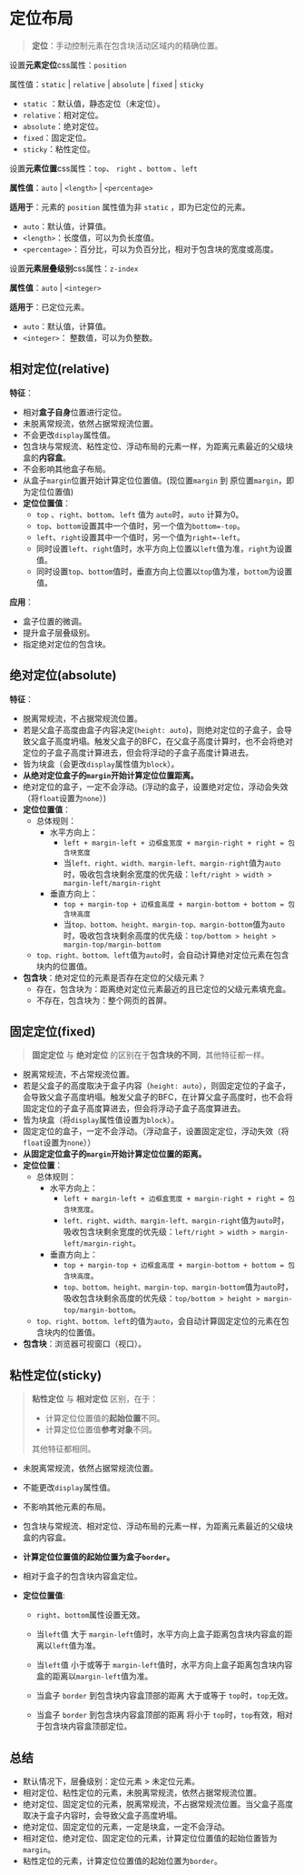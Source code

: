 # 定位布局

> **定位**：手动控制元素在包含块活动区域内的精确位置。

设置**元素定位**css属性：`position`

属性值：`static`	|  `relative`	|  `absolute`	|  `fixed`  | `sticky`

- `static` ：默认值，静态定位（未定位）。
- `relative`：相对定位。
- `absolute`：绝对定位。
- `fixed`：固定定位。
- `sticky`：粘性定位。



设置**元素位置**css属性：`top`、 `right`	、`bottom`	、`left`	

**属性值**：`auto` | `<length>` | `<percentage>`	

**适用于**：元素的 `position` 属性值为非 `static` ，即为已定位的元素。

- `auto`：默认值，计算值。
- `<length>`：长度值，可以为负长度值。
- `<percentage>`：百分比，可以为负百分比，相对于包含块的宽度或高度。



设置**元素层叠级别**css属性：`z-index`

**属性值**：`auto` | `<integer>`	

**适用于**：已定位元素。

- `auto`：默认值，计算值。
- `<integer>`： 整数值，可以为负整数。



## 相对定位(relative)

**特征**：

- 相对**盒子自身**位置进行定位。
- 未脱离常规流，依然占据常规流位置。
- 不会更改`display`属性值。
- 包含块与常规流、粘性定位、浮动布局的元素一样，为距离元素最近的父级块盒的**内容盒**。
- 不会影响其他盒子布局。
- 从盒子`margin`位置开始计算定位位置值。(现位置`margin` 到  原位置`margin`，即为定位位置值)
- **定位位置值**：
  - `top` 、`right`、`bottom`、`left` 值为 `auto`时，`auto` 计算为0。
  - `top`、`bottom`设置其中一个值时，另一个值为`bottom=-top`。
  - `left`、`right`设置其中一个值时，另一个值为`right=-left`。
  - 同时设置`left`、`right`值时，水平方向上位置以`left`值为准，`right`为设置值。
  - 同时设置`top`、`bottom`值时，垂直方向上位置以`top`值为准，`bottom`为设置值。



**应用**：

- 盒子位置的微调。
- 提升盒子层叠级别。
- 指定绝对定位的包含块。



## 绝对定位(absolute)

**特征**：

- 脱离常规流，不占据常规流位置。
- 若是父盒子高度由盒子内容决定(`height: auto`)，则绝对定位的子盒子，会导致父盒子高度坍塌。触发父盒子的BFC，在父盒子高度计算时，也不会将绝对定位的子盒子高度计算进去，但会将浮动的子盒子高度计算进去。
- 皆为块盒（会更改`display`属性值为`block`）。
- **从绝对定位盒子的`margin`开始计算定位位置距离。**
- 绝对定位的盒子，一定不会浮动。(浮动的盒子，设置绝对定位，浮动会失效（将`float`设置为`none`）)
- **定位位置值**：
  - 总体规则：
    - 水平方向上：
      - `left + margin-left + 边框盒宽度 + margin-right + right = 包含块宽度`
      - 当`left、right、width、margin-left、margin-right`值为`auto`时，吸收包含块剩余宽度的优先级：`left/right > width > margin-left/margin-right`
    - 垂直方向上：
      - `top + margin-top + 边框盒高度 + margin-bottom + bottom = 包含块高度`
      - 当`top、bottom、height、margin-top、margin-bottom`值为`auto`时，吸收包含块剩余高度的优先级：`top/bottom > height > margin-top/margin-bottom  `
  - `top、right、bottom、left`值为`auto`时，会自动计算绝对定位元素在包含块内的位置值。
- **包含块**：绝对定位的元素是否存在定位的父级元素？
  - 存在，包含块为：距离绝对定位元素最近的且已定位的父级元素填充盒。
  - 不存在，包含块为：整个网页的首屏。





## 固定定位(fixed)

> **固定定位** 与 **绝对定位** 的区别在于**包含块的不同**，其他特征都一样。

- 脱离常规流，不占常规流位置。
- 若是父盒子的高度取决于盒子内容（`height: auto`），则固定定位的子盒子，会导致父盒子高度坍塌。触发父盒子的BFC，在计算父盒子高度时，也不会将固定定位的子盒子高度算进去，但会将浮动子盒子高度算进去。
- 皆为块盒（将`display`属性值设置为`block`）。
- 固定定位的盒子，一定不会浮动。（浮动盒子，设置固定定位，浮动失效（将`float`设置为`none`））
- **从固定定位盒子的`margin`开始计算定位位置的距离。**
- **定位位置**：
  - 总体规则：
    - 水平方向上：
      - `left + margin-left + 边框盒宽度 + margin-right + right = 包含块宽度`。
      - `left、right、width、margin-left、margin-right`值为`auto`时，吸收包含块剩余宽度的优先级：`left/right > width > margin-left/margin-right`。
    - 垂直方向上：
      - `top + margin-top + 边框盒高度 + margin-bottom + bottom = 包含块高度`。
      - `top、bottom、height、margin-top、margin-bottom`值为`auto`时，吸收包含块剩余高度的优先级：`top/bottom > height > margin-top/margin-bottom`。
  - `top、right、bottom、left`的值为`auto`，会自动计算固定定位的元素在包含块内的位置值。
- **包含块**：浏览器可视窗口（视口）。





## 粘性定位(sticky)

> **粘性定位** 与 **相对定位** 区别，在于：
>
> - 计算定位位置值的**起始位置**不同。
> - 计算定位位置值**参考对象**不同。
>
> 其他特征都相同。

- 未脱离常规流，依然占据常规流位置。

- 不能更改`display`属性值。

- 不影响其他元素的布局。

- 包含块与常规流、相对定位、浮动布局的元素一样，为距离元素最近的父级块盒的内容盒。

- **计算定位位置值的起始位置为盒子`border`。**

- 相对于盒子的包含块内容盒定位。

- **定位位置值**:

  - `right`、`bottom`属性设置无效。
  - 当`left`值 大于 `margin-left`值时，水平方向上盒子距离包含块内容盒的距离以`left`值为准。
  - 当`left`值 小于或等于 `margin-left`值时，水平方向上盒子距离包含块内容盒的距离以`margin-left`值为准。

  - 当盒子 `border`  到包含块内容盒顶部的距离 大于或等于 `top`时，`top`无效。
  - 当盒子 `border` 到包含块内容盒顶部的距离 将小于 `top`时，`top`有效，相对于包含块内容盒顶部定位。



## 总结

- 默认情况下，层叠级别：定位元素 > 未定位元素。
- 相对定位、粘性定位的元素，未脱离常规流，依然占据常规流位置。
- 绝对定位、固定定位的元素，脱离常规流，不占据常规流位置。当父盒子高度取决于盒子内容时，会导致父盒子高度坍塌。
- 绝对定位、固定定位的元素，一定是块盒，一定不会浮动。
- 相对定位、绝对定位、固定定位的元素，计算定位位置值的起始位置皆为`margin`。
- 粘性定位的元素，计算定位位置值的起始位置为`border`。

